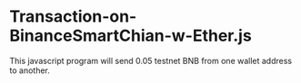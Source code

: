 # Transaction-on-BinanceSmartChian-w-Ether.js
This javascript program will send 0.05 testnet BNB from one wallet address to another.
